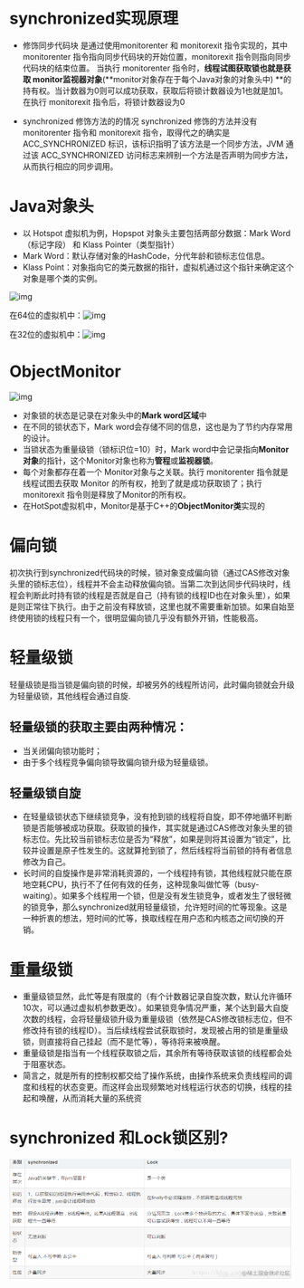 # synchronized实现原理

- 修饰同步代码块 是通过使用monitorenter 和 monitorexit 指令实现的，其中 monitorenter 指令指向同步代码块的开始位置，monitorexit 指令则指向同步代码块的结束位置。 当执行 monitorenter 指令时，**线程试图获取锁也就是获取 monitor监视器对象**(**monitor对象存在于每个Java对象的对象头中) **的持有权。当计数器为0则可以成功获取，获取后将锁计数器设为1也就是加1。 在执行 monitorexit 指令后，将锁计数器设为0

- synchronized 修饰方法的的情况 synchronized 修饰的方法并没有 monitorenter 指令和 monitorexit 指令，取得代之的确实是 ACC_SYNCHRONIZED 标识，该标识指明了该方法是一个同步方法，JVM 通过该 ACC_SYNCHRONIZED 访问标志来辨别一个方法是否声明为同步方法，从而执行相应的同步调用。

# Java对象头

- 以 Hotspot 虚拟机为例，Hopspot 对象头主要包括两部分数据：Mark Word（标记字段） 和 Klass Pointer（类型指针）
- Mark Word：默认存储对象的HashCode，分代年龄和锁标志位信息。
- Klass Point：对象指向它的类元数据的指针，虚拟机通过这个指针来确定这个对象是哪个类的实例。

![img](../../../../assets/v2-7a27655f1d985a98575c4cec88c91689_720w.jpeg)

在64位的虚拟机中：![img](../../../../assets/1460000022904668.png)

在32位的虚拟机中：![img](../../../../assets/1460000022904670.png)

# ObjectMonitor

![img](../../../../assets/v2-770c0db5330d3ca0a4e4228205a796ef_720w.webp)

- 对象锁的状态是记录在对象头中的**Mark word区域**中
- 在不同的锁状态下，Mark word会存储不同的信息，这也是为了节约内存常用的设计。
- 当锁状态为重量级锁（锁标识位=10）时，Mark word中会记录指向**Monitor对象**的指针，这个Monitor对象也称为**管程**或**监视器锁**。
- 每个对象都存在着一个 Monitor对象与之关联。执行 monitorenter 指令就是线程试图去获取 Monitor 的所有权，抢到了就是成功获取锁了；执行 monitorexit 指令则是释放了Monitor的所有权。
- 在HotSpot虚拟机中，Monitor是基于C++的**ObjectMonitor类**实现的

# 偏向锁

初次执行到synchronized代码块的时候，锁对象变成偏向锁（通过CAS修改对象头里的锁标志位），线程并不会主动释放偏向锁。当第二次到达同步代码块时，线程会判断此时持有锁的线程是否就是自己（持有锁的线程ID也在对象头里），如果是则正常往下执行。由于之前没有释放锁，这里也就不需要重新加锁。如果自始至终使用锁的线程只有一个，很明显偏向锁几乎没有额外开销，性能极高。

# 轻量级锁

轻量级锁是指当锁是偏向锁的时候，却被另外的线程所访问，此时偏向锁就会升级为轻量级锁，其他线程会通过自旋.

## 轻量级锁的获取主要由两种情况：

- 当关闭偏向锁功能时；
- 由于多个线程竞争偏向锁导致偏向锁升级为轻量级锁。

## 轻量级锁自旋

- 在轻量级锁状态下继续锁竞争，没有抢到锁的线程将自旋，即不停地循环判断锁是否能够被成功获取。获取锁的操作，其实就是通过CAS修改对象头里的锁标志位。先比较当前锁标志位是否为“释放”，如果是则将其设置为“锁定”，比较并设置是原子性发生的。这就算抢到锁了，然后线程将当前锁的持有者信息修改为自己。
- 长时间的自旋操作是非常消耗资源的，一个线程持有锁，其他线程就只能在原地空耗CPU，执行不了任何有效的任务，这种现象叫做忙等（busy-waiting）。如果多个线程用一个锁，但是没有发生锁竞争，或者发生了很轻微的锁竞争，那么synchronized就用轻量级锁，允许短时间的忙等现象。这是一种折衷的想法，短时间的忙等，换取线程在用户态和内核态之间切换的开销。

# 重量级锁

- 重量级锁显然，此忙等是有限度的（有个计数器记录自旋次数，默认允许循环10次，可以通过虚拟机参数更改）。如果锁竞争情况严重，某个达到最大自旋次数的线程，会将轻量级锁升级为重量级锁（依然是CAS修改锁标志位，但不修改持有锁的线程ID）。当后续线程尝试获取锁时，发现被占用的锁是重量级锁，则直接将自己挂起（而不是忙等），等待将来被唤醒。
- 重量级锁是指当有一个线程获取锁之后，其余所有等待获取该锁的线程都会处于阻塞状态。
- 简言之，就是所有的控制权都交给了操作系统，由操作系统来负责线程间的调度和线程的状态变更。而这样会出现频繁地对线程运行状态的切换，线程的挂起和唤醒，从而消耗大量的系统资

# synchronized 和Lock锁区别?

![在这里插入图片描述](../../../assets/ec1f514236c2483889f2ad7f821c6a24~tplv-k3u1fbpfcp-zoom-in-crop-mark:4536:0:0:0.png)



